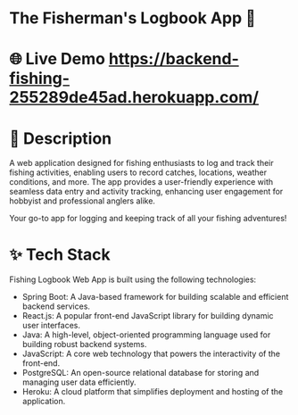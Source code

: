 # The Fisherman's Logbook App 🎣

# 🌐 Live Demo https://backend-fishing-255289de45ad.herokuapp.com/

# 📖 Description
A web application designed for fishing enthusiasts to log and track their fishing activities, enabling users to record catches, locations, weather conditions, and more. The app provides a user-friendly experience with seamless data entry and activity tracking, enhancing user engagement for hobbyist and professional anglers alike.

Your go-to app for logging and keeping track of all your fishing adventures!

# ✨ Tech Stack
Fishing Logbook Web App is built using the following technologies:

- Spring Boot: A Java-based framework for building scalable and efficient backend services.
- React.js: A popular front-end JavaScript library for building dynamic user interfaces.
- Java: A high-level, object-oriented programming language used for building robust backend systems.
- JavaScript: A core web technology that powers the interactivity of the front-end.
- PostgreSQL: An open-source relational database for storing and managing user data efficiently.
- Heroku: A cloud platform that simplifies deployment and hosting of the application.
